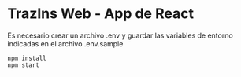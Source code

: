 # TrazIns Web - App de React

Es necesario crear un archivo .env y guardar las variables de entorno indicadas en el archivo .env.sample

```
npm install
npm start
```
